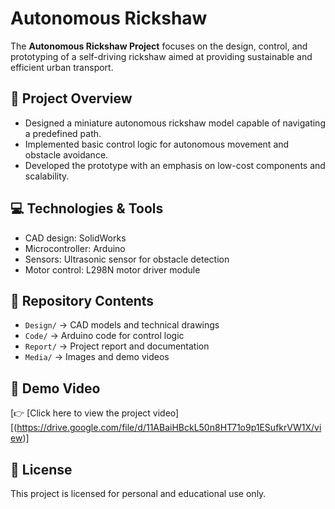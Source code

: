 # Autonomous Rickshaw

The **Autonomous Rickshaw Project** focuses on the design, control, and prototyping of a self-driving rickshaw aimed at providing sustainable and efficient urban transport.

## 📌 Project Overview
- Designed a miniature autonomous rickshaw model capable of navigating a predefined path.
- Implemented basic control logic for autonomous movement and obstacle avoidance.
- Developed the prototype with an emphasis on low-cost components and scalability.

## 💻 Technologies & Tools
- CAD design: SolidWorks
- Microcontroller: Arduino
- Sensors: Ultrasonic sensor for obstacle detection
- Motor control: L298N motor driver module

## 📂 Repository Contents
- `Design/` → CAD models and technical drawings
- `Code/` → Arduino code for control logic
- `Report/` → Project report and documentation
- `Media/` → Images and demo videos

## 🎥 Demo Video
[👉 [Click here to view the project video][(https://drive.google.com/file/d/11ABaiHBckL50n8HT71o9p1ESufkrVW1X/view)]
## 📄 License
This project is licensed for personal and educational use only.
